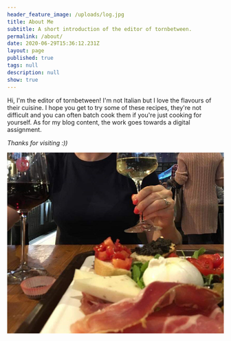```yaml
---
header_feature_image: /uploads/log.jpg
title: About Me
subtitle: A short introduction of the editor of tornbetween.
permalink: /about/
date: 2020-06-29T15:36:12.231Z
layout: page
published: true
tags: null
description: null
show: true
---
```

Hi, I'm the editor of tornbetween! I'm not Italian but I love the flavours of their cuisine. I hope you get to try some of these recipes, they're not difficult and you can often batch cook them if you're just cooking for yourself. As for my blog content, the work goes towards a digital assignment.

*Thanks for visiting :))*

![A semi-blurred but authentic image of the editor with another person, cheers-ing over a plate of antipasto.](../uploads/cheers.jpg "Cheers to delicious food and wine! ")